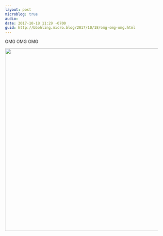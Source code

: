 ```yaml
---
layout: post
microblog: true
audio: 
date: 2017-10-18 11:29 -0700
guid: http://bbohling.micro.blog/2017/10/18/omg-omg-omg.html
---
```

OMG OMG OMG

<img src="http://micro.brandonbohling.com/uploads/2017/347fd14a66.jpg" width="600" height="599" />
